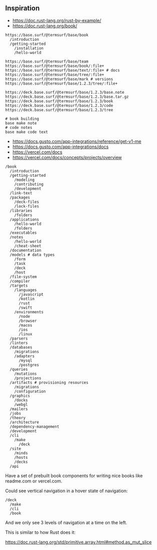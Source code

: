 ## Inspiration

- https://doc.rust-lang.org/rust-by-example/
- https://doc.rust-lang.org/book/

```
https://base.surf/@termsurf/base/book
  /introduction
  /getting-started
    /installation
    /hello-world
```

```
https://base.surf/@termsurf/base/team
https://base.surf/@termsurf/base/book/:file+
https://base.surf/@termsurf/base/text/:file+ # docs
https://base.surf/@termsurf/base/tree/:file+
https://base.surf/@termsurf/base/mark # versions
https://base.surf/@termsurf/base/1.2.3/tree/:file+
```

```
https://deck.base.surf/@termsurf/base/1.2.3/base.note
https://deck.base.surf/@termsurf/base/1.2.3/base.tar.gz
https://deck.base.surf/@termsurf/base/1.2.3/book
https://deck.base.surf/@termsurf/base/1.2.3/code
https://deck.base.surf/@termsurf/base/1.2.3/tree
```

```
# book building
base make note
# code notes
base make code text
```

- https://docs.gusto.com/app-integrations/reference/get-v1-me
- https://docs.gusto.com/app-integrations/docs
- https://vercel.com/docs
- https://vercel.com/docs/concepts/projects/overview

```
/book
  /introduction
  /getting-started
    /modeling
    /contributing
    /development
  /link-text
  /packages
    /deck-files
    /lock-files
  /libraries
    /folders
  /applications
    /hello-world
    /folders
  /executables
  /notes
    /hello-world
    /cheat-sheet
  /documentation
  /models # data types
    /form
    /task
    /deck
    /host
  /file-system
  /compiler
  /targets
    /languages
      /javascript
      /kotlin
      /rust
      /swift
    /environments
      /node
      /browser
      /macos
      /ios
      /linux
  /parsers
  /linters
  /databases
    /migrations
    /adapters
      /mysql
      /postgres
  /queries
    /mutations
    /projections
  /artifacts # provisioning resources
    /migrations
    /configuration
  /graphics
    /docks
    /webgl
  /mailers
  /jobs
  /theory
  /architecture
  /dependency-management
  /development
  /cli
    /make
      /deck
  /site
    /minds
    /hosts
    /decks
  /api
```

Have a set of prebuilt book components for writing nice books like
readme.com or vercel.com.

Could see vertical navigation in a hover state of navigation:

```
/deck
  /make
  /cli
  /book
```

And we only see 3 levels of navigation at a time on the left.

This is similar to how Rust does it:

https://doc.rust-lang.org/std/primitive.array.html#method.as_mut_slice
